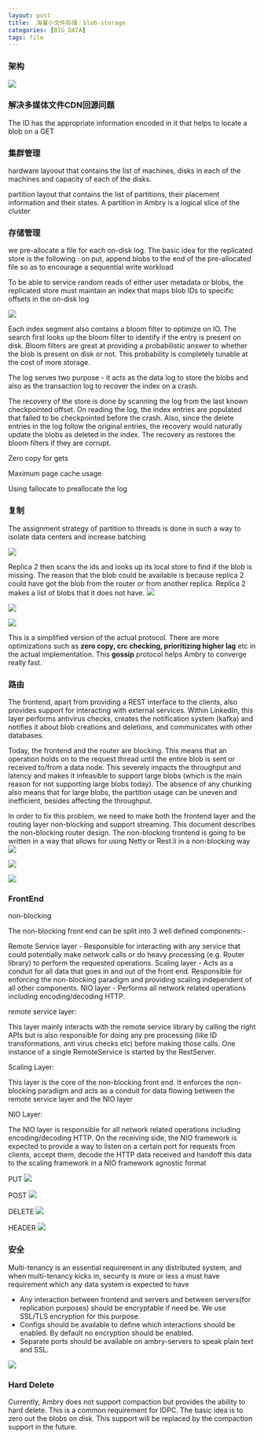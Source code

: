 ```yaml
---
layout: post
title:  海量小文件存储：blob-storage
categories: [BIG_DATA]
tags: file
---
```



### 架构 ###
![](https://github.com/linkedin/ambry/wiki/images/clustermap.png)

### 解决多媒体文件CDN回源问题 ###

The ID has the appropriate information encoded in it that helps to locate a blob on a GET


### 集群管理 ###

hardware layoout that contains the list of machines, disks in each of the machines and capacity of each of the disks.

partition layout that contains the list of partitions, their placement information and their states. A partition in Ambry is a logical slice of the cluster

### 存储管理 ###

we pre-allocate a file for each on-disk log. The basic idea for the replicated store is the following : on put, append blobs to the end of the pre-allocated file so as to encourage a sequential write workload

To be able to service random reads of either user metadata or blobs, the replicated store must maintain an index that maps blob IDs to specific offsets in the on-disk log

![](https://github.com/linkedin/ambry/wiki/images/store.png)

Each index segment also contains a bloom filter to optimize on IO. The search first looks up the bloom filter to identify if the entry is present on disk. Bloom filters are great at providing a probabilistic answer to whether the blob is present on disk or not. This probability is completely tunable at the cost of more storage. 

The log serves two purpose - it acts as the data log to store the blobs and also as the transaction log to recover the index on a crash.

The recovery of the store is done by scanning the log from the last known checkpointed offset. On reading the log, the index entries are populated that failed to be checkpointed before the crash. Also, since the delete entries in the log follow the original entries, the recovery would naturally update the blobs as deleted in the index. The recovery as restores the bloom filters if they are corrupt.

Zero copy for gets

Maximum page cache usage 

Using fallocate to preallocate the log 

### 复制 ###

The assignment strategy of partition to threads is done in such a way to isolate data centers and increase batching

![](https://github.com/linkedin/ambry/wiki/images/replication2.pnghttps://github.com/linkedin/ambry/wiki/images/replication2.png)

Replica 2 then scans the ids and looks up its local store to find if the blob is missing. The reason that the blob could be available is because replica 2 could have got the blob from the router or from another replica. Replica 2 makes a list of blobs that it does not have.
![](https://github.com/linkedin/ambry/wiki/images/replication4.png)

![](https://github.com/linkedin/ambry/wiki/images/replication5.png)

![](https://github.com/linkedin/ambry/wiki/images/replication6.png)

This is a simplified version of the actual protocol. There are more optimizations such as **zero copy, crc checking, prioritizing higher lag** etc in the actual implementation. This **gossip** protocol helps Ambry to converge really fast.


### 路由 ###

The frontend, apart from providing a REST interface to the clients, also provides support for interacting with external services. Within LinkedIn, this layer performs antivirus checks, creates the notification system (kafka) and notifies it about blob creations and deletions, and communicates with other databases.

Today, the frontend and the router are blocking. This means that an operation holds on to the request thread until the entire blob is sent or received to/from a data node. This severely impacts the throughput and latency and makes it infeasible to support large blobs (which is the main reason for not supporting large blobs today). The absence of any chunking also means that for large blobs, the partition usage can be uneven and inefficient, besides affecting the throughput.

In order to fix this problem, we need to make both the frontend layer and the routing layer non-blocking and support streaming. This document describes the non-blocking router design. The non-blocking frontend is going to be written in a way that allows for using Netty or Rest.li in a non-blocking way
![](https://github.com/linkedin/ambry/wiki/images/router.png)

![](https://github.com/linkedin/ambry/wiki/images/putentry.png)

![](https://github.com/linkedin/ambry/wiki/images/deleteentry.png)

### FrontEnd ###

non-blocking

The non-blocking front end can be split into 3 well defined components:-

Remote Service layer - Responsible for interacting with any service that could potentially make network calls or do heavy processing (e.g. Router library) to perform the requested operations.
Scaling layer - Acts as a conduit for all data that goes in and out of the front end. Responsible for enforcing the non-blocking paradigm and providing scaling independent of all other components.
NIO layer - Performs all network related operations including encoding/decoding HTTP.

remote service layer:

This layer mainly interacts with the remote service library by calling the right APIs but is also responsible for doing any pre processing (like ID transformations, anti virus checks etc) before making those calls. One instance of a single RemoteService is started by the RestServer.

Scaling Layer:

This layer is the core of the non-blocking front end. It enforces the non-blocking paradigm and acts as a conduit for data flowing between the remote service layer and the NIO layer

NIO Layer:

The NIO layer is responsible for all network related operations including encoding/decoding HTTP. On the receiving side, the NIO framework is expected to provide a way to listen on a certain port for requests from clients, accept them, decode the HTTP data received and handoff this data to the scaling framework in a NIO framework agnostic format

PUT
![](https://raw.githubusercontent.com/wiki/linkedin/ambry/images/image2016-3-10%2015_27_16.png)

POST
![](https://github.com/linkedin/ambry/wiki/images/image2015-11-25%2018_12_21.png)

DELETE
![](https://github.com/linkedin/ambry/wiki/images/image2015-11-25%2018_13_1.png)

HEADER
![](https://github.com/linkedin/ambry/wiki/images/image2015-11-25%2018_13_43.png)

### 安全 ###

Multi-tenancy is an essential requirement in any distributed system, and when multi-tenancy kicks in, security is more or less a must have requirement which any data system is expected to have

- Any interaction between frontend and servers and between servers(for replication purposes) should be encryptable if need be. We use SSL/TLS encryption for this purpose.
- Configs should be available to define which interactions should be enabled. By default no encryption should be enabled.
- Separate ports should be available on ambry-servers to speak plain text and SSL.

![](https://github.com/linkedin/ambry/wiki/images/SSL_Design1.png)


### Hard Delete ###

Currently, Ambry does not support compaction but provides the ability to hard delete. This is a common requirement for IDPC. The basic idea is to zero out the blobs on disk. This support will be replaced by the compaction support in the future.
